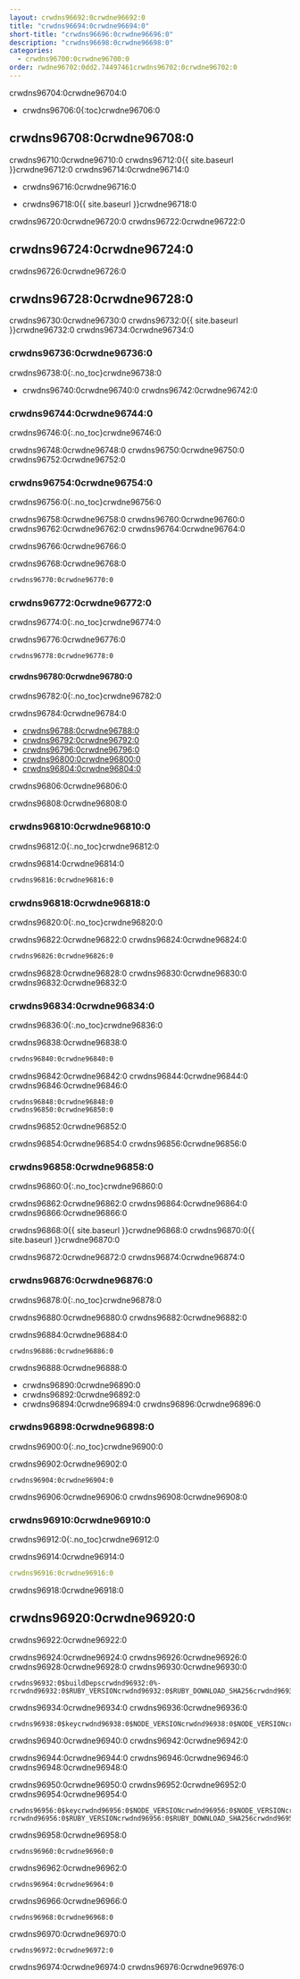 ```yaml
---
layout: crwdns96692:0crwdne96692:0
title: "crwdns96694:0crwdne96694:0"
short-title: "crwdns96696:0crwdne96696:0"
description: "crwdns96698:0crwdne96698:0"
categories:
  - crwdns96700:0crwdne96700:0
order: rwdne96702:0dd2.74497461crwdns96702:0crwdne96702:0
---
```

crwdns96704:0crwdne96704:0

- crwdns96706:0{:toc}crwdne96706:0

## crwdns96708:0crwdne96708:0

crwdns96710:0crwdne96710:0 crwdns96712:0{{ site.baseurl }}crwdne96712:0 crwdns96714:0crwdne96714:0

- crwdns96716:0crwdne96716:0

- crwdns96718:0{{ site.baseurl }}crwdne96718:0

crwdns96720:0crwdne96720:0 crwdns96722:0crwdne96722:0

## crwdns96724:0crwdne96724:0

crwdns96726:0crwdne96726:0

## crwdns96728:0crwdne96728:0

crwdns96730:0crwdne96730:0 crwdns96732:0{{ site.baseurl }}crwdne96732:0 crwdns96734:0crwdne96734:0

### crwdns96736:0crwdne96736:0

crwdns96738:0{:.no_toc}crwdne96738:0

- crwdns96740:0crwdne96740:0 crwdns96742:0crwdne96742:0

### crwdns96744:0crwdne96744:0

crwdns96746:0{:.no_toc}crwdne96746:0

crwdns96748:0crwdne96748:0 crwdns96750:0crwdne96750:0 crwdns96752:0crwdne96752:0

### crwdns96754:0crwdne96754:0

crwdns96756:0{:.no_toc}crwdne96756:0

crwdns96758:0crwdne96758:0 crwdns96760:0crwdne96760:0 crwdns96762:0crwdne96762:0 crwdns96764:0crwdne96764:0

crwdns96766:0crwdne96766:0

crwdns96768:0crwdne96768:0

```Dockerfile
crwdns96770:0crwdne96770:0
```

### crwdns96772:0crwdne96772:0

crwdns96774:0{:.no_toc}crwdne96774:0

crwdns96776:0crwdne96776:0

```Dockerfile
crwdns96778:0crwdne96778:0
```

#### crwdns96780:0crwdne96780:0

crwdns96782:0{:.no_toc}crwdne96782:0

crwdns96784:0crwdne96784:0

- [crwdns96788:0crwdne96788:0](crwdns96786:0crwdne96786:0)
- [crwdns96792:0crwdne96792:0](crwdns96790:0crwdne96790:0)
- [crwdns96796:0crwdne96796:0](crwdns96794:0crwdne96794:0)
- [crwdns96800:0crwdne96800:0](crwdns96798:0crwdne96798:0)
- [crwdns96804:0crwdne96804:0](crwdns96802:0crwdne96802:0)

crwdns96806:0crwdne96806:0

crwdns96808:0crwdne96808:0

### crwdns96810:0crwdne96810:0

crwdns96812:0{:.no_toc}crwdne96812:0

crwdns96814:0crwdne96814:0

```Dockerfile
crwdns96816:0crwdne96816:0
```

### crwdns96818:0crwdne96818:0

crwdns96820:0{:.no_toc}crwdne96820:0

crwdns96822:0crwdne96822:0 crwdns96824:0crwdne96824:0

```Dockerfile
crwdns96826:0crwdne96826:0
```

crwdns96828:0crwdne96828:0 crwdns96830:0crwdne96830:0 crwdns96832:0crwdne96832:0

### crwdns96834:0crwdne96834:0

crwdns96836:0{:.no_toc}crwdne96836:0

crwdns96838:0crwdne96838:0

```bash
crwdns96840:0crwdne96840:0
```

crwdns96842:0crwdne96842:0 crwdns96844:0crwdne96844:0 crwdns96846:0crwdne96846:0

    crwdns96848:0crwdne96848:0
    crwdns96850:0crwdne96850:0
    

crwdns96852:0crwdne96852:0

crwdns96854:0crwdne96854:0 crwdns96856:0crwdne96856:0

### crwdns96858:0crwdne96858:0

crwdns96860:0{:.no_toc}crwdne96860:0

crwdns96862:0crwdne96862:0 crwdns96864:0crwdne96864:0 crwdns96866:0crwdne96866:0

crwdns96868:0{{ site.baseurl }}crwdne96868:0 crwdns96870:0{{ site.baseurl }}crwdne96870:0

crwdns96872:0crwdne96872:0 crwdns96874:0crwdne96874:0

### crwdns96876:0crwdne96876:0

crwdns96878:0{:.no_toc}crwdne96878:0

crwdns96880:0crwdne96880:0 crwdns96882:0crwdne96882:0

crwdns96884:0crwdne96884:0

```Shell
crwdns96886:0crwdne96886:0
```

crwdns96888:0crwdne96888:0

- crwdns96890:0crwdne96890:0
- crwdns96892:0crwdne96892:0
- crwdns96894:0crwdne96894:0 crwdns96896:0crwdne96896:0

### crwdns96898:0crwdne96898:0

crwdns96900:0{:.no_toc}crwdne96900:0

crwdns96902:0crwdne96902:0

```Shell
crwdns96904:0crwdne96904:0
```

crwdns96906:0crwdne96906:0 crwdns96908:0crwdne96908:0

### crwdns96910:0crwdne96910:0

crwdns96912:0{:.no_toc}crwdne96912:0

crwdns96914:0crwdne96914:0

```YAML
crwdns96916:0crwdne96916:0
```

crwdns96918:0crwdne96918:0

## crwdns96920:0crwdne96920:0

crwdns96922:0crwdne96922:0

crwdns96924:0crwdne96924:0 crwdns96926:0crwdne96926:0 crwdns96928:0crwdne96928:0 crwdns96930:0crwdne96930:0

    crwdns96932:0$buildDepscrwdnd96932:0%-rcrwdnd96932:0$RUBY_VERSIONcrwdnd96932:0$RUBY_DOWNLOAD_SHA256crwdnd96932:0$(nproc)crwdnd96932:0$buildDepscrwdnd96932:0$RUBYGEMS_VERSIONcrwdnd96932:0$BUNDLER_VERSIONcrwdnd96932:0$GEM_HOMEcrwdnd96932:0$GEM_HOMEcrwdnd96932:0$GEM_HOMEcrwdnd96932:0$BUNDLE_BINcrwdnd96932:0$PATHcrwdnd96932:0$GEM_HOMEcrwdnd96932:0$BUNDLE_BINcrwdnd96932:0$GEM_HOMEcrwdnd96932:0$BUNDLE_BINcrwdne96932:0
    

crwdns96934:0crwdne96934:0 crwdns96936:0crwdne96936:0

    crwdns96938:0$keycrwdnd96938:0$NODE_VERSIONcrwdnd96938:0$NODE_VERSIONcrwdnd96938:0$NODE_VERSIONcrwdnd96938:0$NODE_VERSIONcrwdnd96938:0$NODE_VERSIONcrwdnd96938:0$NODE_VERSIONcrwdne96938:0
    

crwdns96940:0crwdne96940:0 crwdns96942:0crwdne96942:0

crwdns96944:0crwdne96944:0 crwdns96946:0crwdne96946:0 crwdns96948:0crwdne96948:0

crwdns96950:0crwdne96950:0 crwdns96952:0crwdne96952:0 crwdns96954:0crwdne96954:0

    crwdns96956:0$keycrwdnd96956:0$NODE_VERSIONcrwdnd96956:0$NODE_VERSIONcrwdnd96956:0$NODE_VERSIONcrwdnd96956:0$NODE_VERSIONcrwdnd96956:0$NODE_VERSIONcrwdnd96956:0$NODE_VERSIONcrwdnd96956:0$buildDepscrwdnd96956:0%-rcrwdnd96956:0$RUBY_VERSIONcrwdnd96956:0$RUBY_DOWNLOAD_SHA256crwdnd96956:0$(nproc)crwdnd96956:0$buildDepscrwdnd96956:0$RUBYGEMS_VERSIONcrwdnd96956:0$BUNDLER_VERSIONcrwdnd96956:0$PATHcrwdnd96956:0$GEM_HOMEcrwdnd96956:0$GEM_HOMEcrwdnd96956:0$GEM_HOMEcrwdnd96956:0$BUNDLE_BINcrwdnd96956:0$PATHcrwdnd96956:0$GEM_HOMEcrwdnd96956:0$BUNDLE_BINcrwdnd96956:0$GEM_HOMEcrwdnd96956:0$BUNDLE_BINcrwdne96956:0
    

crwdns96958:0crwdne96958:0

`crwdns96960:0crwdne96960:0`

crwdns96962:0crwdne96962:0

    crwdns96964:0crwdne96964:0
    

crwdns96966:0crwdne96966:0

    crwdns96968:0crwdne96968:0
    

crwdns96970:0crwdne96970:0

    crwdns96972:0crwdne96972:0
    

crwdns96974:0crwdne96974:0 crwdns96976:0crwdne96976:0